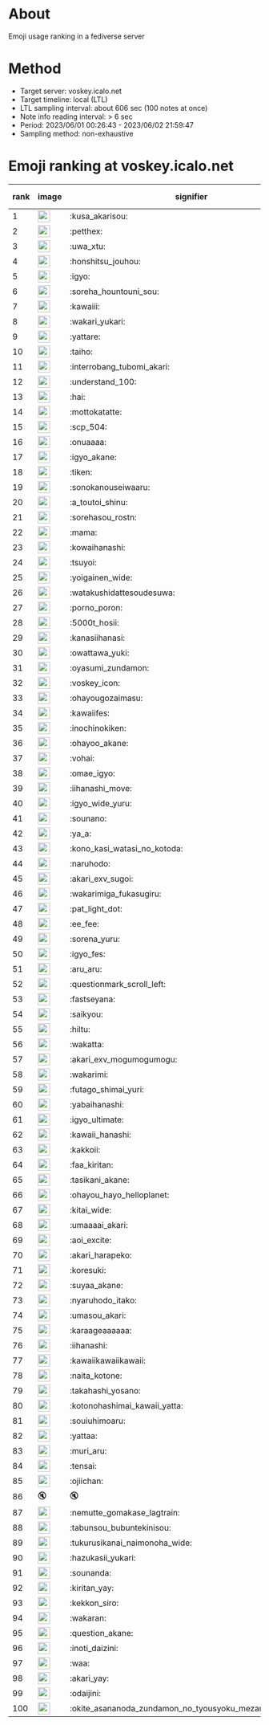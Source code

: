 # About
Emoji usage ranking in a fediverse server

# Method
- Target server: voskey.icalo.net
- Target timeline: local (LTL)
- LTL sampling interval: about 606 sec (100 notes at once)
- Note info reading interval: > 6 sec
- Period: 2023/06/01 00:26:43 - 2023/06/02 21:59:47 
- Sampling method: non-exhaustive

# Emoji ranking at voskey.icalo.net

|rank|image|signifier|type|frequency score|
|----|----|----|----|----|
|1|<img height="24" src="https://voskey.icalo.net/emoji/kusa_akarisou.webp">|:kusa_akarisou:|custom|670|
|2|<img height="24" src="https://voskey.icalo.net/emoji/petthex.webp">|:petthex:|custom|559|
|3|<img height="24" src="https://voskey.icalo.net/emoji/uwa_xtu.webp">|:uwa_xtu:|custom|525|
|4|<img height="24" src="https://voskey.icalo.net/emoji/honshitsu_jouhou.webp">|:honshitsu_jouhou:|custom|428|
|5|<img height="24" src="https://voskey.icalo.net/emoji/igyo.webp">|:igyo:|custom|386|
|6|<img height="24" src="https://voskey.icalo.net/emoji/soreha_hountouni_sou.webp">|:soreha_hountouni_sou:|custom|347|
|7|<img height="24" src="https://voskey.icalo.net/emoji/kawaiii.webp">|:kawaiii:|custom|289|
|8|<img height="24" src="https://voskey.icalo.net/emoji/wakari_yukari.webp">|:wakari_yukari:|custom|284|
|9|<img height="24" src="https://voskey.icalo.net/emoji/yattare.webp">|:yattare:|custom|275|
|10|<img height="24" src="https://voskey.icalo.net/emoji/taiho.webp">|:taiho:|custom|269|
|11|<img height="24" src="https://voskey.icalo.net/emoji/interrobang_tubomi_akari.webp">|:interrobang_tubomi_akari:|custom|264|
|12|<img height="24" src="https://voskey.icalo.net/emoji/understand_100.webp">|:understand_100:|custom|217|
|13|<img height="24" src="https://voskey.icalo.net/emoji/hai.webp">|:hai:|custom|212|
|14|<img height="24" src="https://voskey.icalo.net/emoji/mottokatatte.webp">|:mottokatatte:|custom|202|
|15|<img height="24" src="https://voskey.icalo.net/emoji/scp_504.webp">|:scp_504:|custom|176|
|16|<img height="24" src="https://voskey.icalo.net/emoji/onuaaaa.webp">|:onuaaaa:|custom|175|
|17|<img height="24" src="https://voskey.icalo.net/emoji/igyo_akane.webp">|:igyo_akane:|custom|172|
|18|<img height="24" src="https://voskey.icalo.net/emoji/tiken.webp">|:tiken:|custom|167|
|19|<img height="24" src="https://voskey.icalo.net/emoji/sonokanouseiwaaru.webp">|:sonokanouseiwaaru:|custom|157|
|20|<img height="24" src="https://voskey.icalo.net/emoji/a_toutoi_shinu.webp">|:a_toutoi_shinu:|custom|151|
|21|<img height="24" src="https://voskey.icalo.net/emoji/sorehasou_rostn.webp">|:sorehasou_rostn:|custom|149|
|22|<img height="24" src="https://voskey.icalo.net/emoji/mama.webp">|:mama:|custom|148|
|23|<img height="24" src="https://voskey.icalo.net/emoji/kowaihanashi.webp">|:kowaihanashi:|custom|146|
|24|<img height="24" src="https://voskey.icalo.net/emoji/tsuyoi.webp">|:tsuyoi:|custom|143|
|25|<img height="24" src="https://voskey.icalo.net/emoji/yoigainen_wide.webp">|:yoigainen_wide:|custom|141|
|26|<img height="24" src="https://voskey.icalo.net/emoji/watakushidattesoudesuwa.webp">|:watakushidattesoudesuwa:|custom|135|
|27|<img height="24" src="https://voskey.icalo.net/emoji/porno_poron.webp">|:porno_poron:|custom|131|
|28|<img height="24" src="https://voskey.icalo.net/emoji/5000t_hosii.webp">|:5000t_hosii:|custom|130|
|29|<img height="24" src="https://voskey.icalo.net/emoji/kanasiihanasi.webp">|:kanasiihanasi:|custom|128|
|30|<img height="24" src="https://voskey.icalo.net/emoji/owattawa_yuki.webp">|:owattawa_yuki:|custom|128|
|31|<img height="24" src="https://voskey.icalo.net/emoji/oyasumi_zundamon.webp">|:oyasumi_zundamon:|custom|127|
|32|<img height="24" src="https://voskey.icalo.net/emoji/voskey_icon.webp">|:voskey_icon:|custom|125|
|33|<img height="24" src="https://voskey.icalo.net/emoji/ohayougozaimasu.webp">|:ohayougozaimasu:|custom|123|
|34|<img height="24" src="https://voskey.icalo.net/emoji/kawaiifes.webp">|:kawaiifes:|custom|121|
|35|<img height="24" src="https://voskey.icalo.net/emoji/inochinokiken.webp">|:inochinokiken:|custom|120|
|36|<img height="24" src="https://voskey.icalo.net/emoji/ohayoo_akane.webp">|:ohayoo_akane:|custom|114|
|37|<img height="24" src="https://voskey.icalo.net/emoji/vohai.webp">|:vohai:|custom|112|
|38|<img height="24" src="https://voskey.icalo.net/emoji/omae_igyo.webp">|:omae_igyo:|custom|110|
|39|<img height="24" src="https://voskey.icalo.net/emoji/iihanashi_move.webp">|:iihanashi_move:|custom|107|
|40|<img height="24" src="https://voskey.icalo.net/emoji/igyo_wide_yuru.webp">|:igyo_wide_yuru:|custom|105|
|41|<img height="24" src="https://voskey.icalo.net/emoji/sounano.webp">|:sounano:|custom|105|
|42|<img height="24" src="https://voskey.icalo.net/emoji/ya_a.webp">|:ya_a:|custom|105|
|43|<img height="24" src="https://voskey.icalo.net/emoji/kono_kasi_watasi_no_kotoda.webp">|:kono_kasi_watasi_no_kotoda:|custom|104|
|44|<img height="24" src="https://voskey.icalo.net/emoji/naruhodo.webp">|:naruhodo:|custom|104|
|45|<img height="24" src="https://voskey.icalo.net/emoji/akari_exv_sugoi.webp">|:akari_exv_sugoi:|custom|101|
|46|<img height="24" src="https://voskey.icalo.net/emoji/wakarimiga_fukasugiru.webp">|:wakarimiga_fukasugiru:|custom|98|
|47|<img height="24" src="https://voskey.icalo.net/emoji/pat_light_dot.webp">|:pat_light_dot:|custom|98|
|48|<img height="24" src="https://voskey.icalo.net/emoji/ee_fee.webp">|:ee_fee:|custom|98|
|49|<img height="24" src="https://voskey.icalo.net/emoji/sorena_yuru.webp">|:sorena_yuru:|custom|94|
|50|<img height="24" src="https://voskey.icalo.net/emoji/igyo_fes.webp">|:igyo_fes:|custom|94|
|51|<img height="24" src="https://voskey.icalo.net/emoji/aru_aru.webp">|:aru_aru:|custom|90|
|52|<img height="24" src="https://voskey.icalo.net/emoji/questionmark_scroll_left.webp">|:questionmark_scroll_left:|custom|89|
|53|<img height="24" src="https://voskey.icalo.net/emoji/fastseyana.webp">|:fastseyana:|custom|88|
|54|<img height="24" src="https://voskey.icalo.net/emoji/saikyou.webp">|:saikyou:|custom|88|
|55|<img height="24" src="https://voskey.icalo.net/emoji/hiltu.webp">|:hiltu:|custom|81|
|56|<img height="24" src="https://voskey.icalo.net/emoji/wakatta.webp">|:wakatta:|custom|81|
|57|<img height="24" src="https://voskey.icalo.net/emoji/akari_exv_mogumogumogu.webp">|:akari_exv_mogumogumogu:|custom|80|
|58|<img height="24" src="https://voskey.icalo.net/emoji/wakarimi.webp">|:wakarimi:|custom|79|
|59|<img height="24" src="https://voskey.icalo.net/emoji/futago_shimai_yuri.webp">|:futago_shimai_yuri:|custom|78|
|60|<img height="24" src="https://voskey.icalo.net/emoji/yabaihanashi.webp">|:yabaihanashi:|custom|74|
|61|<img height="24" src="https://voskey.icalo.net/emoji/igyo_ultimate.webp">|:igyo_ultimate:|custom|74|
|62|<img height="24" src="https://voskey.icalo.net/emoji/kawaii_hanashi.webp">|:kawaii_hanashi:|custom|74|
|63|<img height="24" src="https://voskey.icalo.net/emoji/kakkoii.webp">|:kakkoii:|custom|70|
|64|<img height="24" src="https://voskey.icalo.net/emoji/faa_kiritan.webp">|:faa_kiritan:|custom|69|
|65|<img height="24" src="https://voskey.icalo.net/emoji/tasikani_akane.webp">|:tasikani_akane:|custom|69|
|66|<img height="24" src="https://voskey.icalo.net/emoji/ohayou_hayo_helloplanet.webp">|:ohayou_hayo_helloplanet:|custom|69|
|67|<img height="24" src="https://voskey.icalo.net/emoji/kitai_wide.webp">|:kitai_wide:|custom|68|
|68|<img height="24" src="https://voskey.icalo.net/emoji/umaaaai_akari.webp">|:umaaaai_akari:|custom|68|
|69|<img height="24" src="https://voskey.icalo.net/emoji/aoi_excite.webp">|:aoi_excite:|custom|67|
|70|<img height="24" src="https://voskey.icalo.net/emoji/akari_harapeko.webp">|:akari_harapeko:|custom|67|
|71|<img height="24" src="https://voskey.icalo.net/emoji/koresuki.webp">|:koresuki:|custom|66|
|72|<img height="24" src="https://voskey.icalo.net/emoji/suyaa_akane.webp">|:suyaa_akane:|custom|66|
|73|<img height="24" src="https://voskey.icalo.net/emoji/nyaruhodo_itako.webp">|:nyaruhodo_itako:|custom|66|
|74|<img height="24" src="https://voskey.icalo.net/emoji/umasou_akari.webp">|:umasou_akari:|custom|66|
|75|<img height="24" src="https://voskey.icalo.net/emoji/karaageaaaaaa.webp">|:karaageaaaaaa:|custom|66|
|76|<img height="24" src="https://voskey.icalo.net/emoji/iihanashi.webp">|:iihanashi:|custom|64|
|77|<img height="24" src="https://voskey.icalo.net/emoji/kawaiikawaiikawaii.webp">|:kawaiikawaiikawaii:|custom|64|
|78|<img height="24" src="https://voskey.icalo.net/emoji/naita_kotone.webp">|:naita_kotone:|custom|62|
|79|<img height="24" src="https://voskey.icalo.net/emoji/takahashi_yosano.webp">|:takahashi_yosano:|custom|61|
|80|<img height="24" src="https://voskey.icalo.net/emoji/kotonohashimai_kawaii_yatta.webp">|:kotonohashimai_kawaii_yatta:|custom|60|
|81|<img height="24" src="https://voskey.icalo.net/emoji/souiuhimoaru.webp">|:souiuhimoaru:|custom|59|
|82|<img height="24" src="https://voskey.icalo.net/emoji/yattaa.webp">|:yattaa:|custom|58|
|83|<img height="24" src="https://voskey.icalo.net/emoji/muri_aru.webp">|:muri_aru:|custom|58|
|84|<img height="24" src="https://voskey.icalo.net/emoji/tensai.webp">|:tensai:|custom|57|
|85|<img height="24" src="https://voskey.icalo.net/emoji/ojiichan.webp">|:ojiichan:|custom|57|
|86|🔇|🔇|unicode|56|
|87|<img height="24" src="https://voskey.icalo.net/emoji/nemutte_gomakase_lagtrain.webp">|:nemutte_gomakase_lagtrain:|custom|55|
|88|<img height="24" src="https://voskey.icalo.net/emoji/tabunsou_bubuntekinisou.webp">|:tabunsou_bubuntekinisou:|custom|53|
|89|<img height="24" src="https://voskey.icalo.net/emoji/tukurusikanai_naimonoha_wide.webp">|:tukurusikanai_naimonoha_wide:|custom|52|
|90|<img height="24" src="https://voskey.icalo.net/emoji/hazukasii_yukari.webp">|:hazukasii_yukari:|custom|52|
|91|<img height="24" src="https://voskey.icalo.net/emoji/sounanda.webp">|:sounanda:|custom|52|
|92|<img height="24" src="https://voskey.icalo.net/emoji/kiritan_yay.webp">|:kiritan_yay:|custom|52|
|93|<img height="24" src="https://voskey.icalo.net/emoji/kekkon_siro.webp">|:kekkon_siro:|custom|52|
|94|<img height="24" src="https://voskey.icalo.net/emoji/wakaran.webp">|:wakaran:|custom|51|
|95|<img height="24" src="https://voskey.icalo.net/emoji/question_akane.webp">|:question_akane:|custom|50|
|96|<img height="24" src="https://voskey.icalo.net/emoji/inoti_daizini.webp">|:inoti_daizini:|custom|50|
|97|<img height="24" src="https://voskey.icalo.net/emoji/waa.webp">|:waa:|custom|50|
|98|<img height="24" src="https://voskey.icalo.net/emoji/akari_yay.webp">|:akari_yay:|custom|49|
|99|<img height="24" src="https://voskey.icalo.net/emoji/odaijini.webp">|:odaijini:|custom|49|
|100|<img height="24" src="https://voskey.icalo.net/emoji/okite_asananoda_zundamon_no_tyousyoku_mezamasi_zun_rap.webp">|:okite_asananoda_zundamon_no_tyousyoku_mezamasi_zun_rap:|custom|49|
